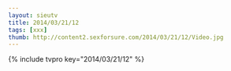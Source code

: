 ```yaml
--- 
layout: sieutv
title: 2014/03/21/12
tags: [xxx]
thumb: http://content2.sexforsure.com/2014/03/21/12/Video.jpg
---
```

{% include tvpro key="2014/03/21/12" %} 
